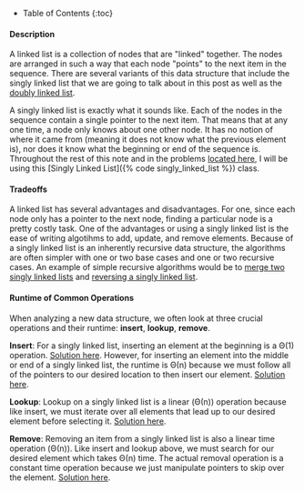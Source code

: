 * Table of Contents
{:toc}

#### Description

<!--start-->
A linked list is a collection of nodes that are "linked" together. The nodes are arranged in such a way that each node "points" to the next item in the sequence. There are several variants of this data structure that include the singly linked list that we are going to talk about in this post as well as the [doubly linked list](/cs61b/doubly_linked_list).
<!--end-->

A singly linked list is exactly what it sounds like. Each of the nodes in the sequence contain a single pointer to the next item. That means that at any one time, a node only knows about one other node. It has no notion of where it came from (meaning it does not know what the previous element is), nor does it know what the beginning or end of the sequence is. Throughout the rest of this note and in the problems [located here](/cs61b/singly_linked_list/#problems), I will be using this [Singly Linked List]({% code singly_linked_list %}) class.

#### Tradeoffs

A linked list has several advantages and disadvantages. For one, since each node only has a pointer to the next node, finding a particular node is a pretty costly task. One of the advantages or using a singly linked list is the ease of writing algotihms to add, update, and remove elements. Because of a singly linked list is an inherently recursive data structure, the algorithms are often simpler with one or two base cases and one or two recursive cases. An example of simple recursive algorithms would be to [merge two singly linked lists](/cs61b/singly_linked_list/merging_two_singly_linked_lists) and [reversing a singly linked list](/cs61b/singly_linked_list/reverse_singly_linked_list).

#### Runtime of Common Operations

When analyzing a new data structure, we often look at three crucial operations and their runtime: __insert__, __lookup__, __remove__.

__Insert__: For a singly linked list, inserting an element at the beginning is a &Theta;(1) operation. [Solution here](/cs61b/singly_linked_list/insert_beginning_of_singly_linked_list). However, for inserting an element into the middle or end of a singly linked list, the runtime is &Theta;(n) because we must follow all of the pointers to our desired location to then insert our element. [Solution here](/cs61b/singly_linked_list/insert_general_singly_linked_list).

__Lookup__: Lookup on a singly linked list is a linear (&Theta;(n)) operation because like insert, we must iterate over all elements that lead up to our desired element before selecting it. [Solution here](/cs61b/singly_linked_list/lookup_singly_linked_list).

__Remove__: Removing an item from a singly linked list is also a linear time operation (&Theta;(n)). Like insert and lookup above, we must search for our desired element which takes &Theta;(n) time. The actual removal operation is a constant time operation because we just manipulate pointers to skip over the element. [Solution here](/cs61b/singly_linked_list/remove_singly_linked_list).

